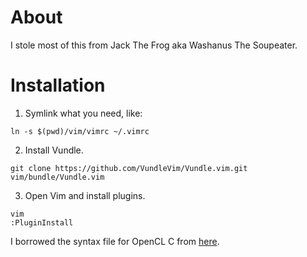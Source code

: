 # About
I stole most of this from Jack The Frog aka Washanus The Soupeater.

# Installation
1. Symlink what you need, like:

  ```
  ln -s $(pwd)/vim/vimrc ~/.vimrc
  ```

2. Install Vundle.

  ```
  git clone https://github.com/VundleVim/Vundle.vim.git vim/bundle/Vundle.vim
  ```

3. Open Vim and install plugins.

  ```
  vim
  :PluginInstall
  ```

I borrowed the syntax file for OpenCL C from [here](https://github.com/vim-scripts/opencl.vim).

